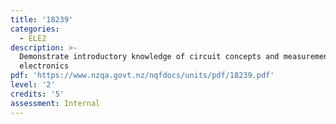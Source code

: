 ```yaml
---
title: '18239'
categories:
  - ELE2
description: >-
  Demonstrate introductory knowledge of circuit concepts and measurements for
  electronics
pdf: 'https://www.nzqa.govt.nz/nqfdocs/units/pdf/18239.pdf'
level: '2'
credits: '5'
assessment: Internal
---
```


